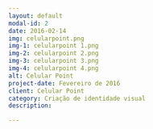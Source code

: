 ```yaml
---
layout: default
modal-id: 2
date: 2016-02-14
img: celularpoint.png
img-1: celularpoint 1.png
img-2: celularpoint 2.png
img-3: celularpoint 3.png
img-4: celularpoint 4.png
alt: Celular Point
project-date: Fevereiro de 2016
client: Celular Point
category: Criação de identidade visual
description:

---
```

